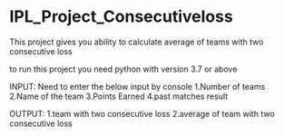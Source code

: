 # IPL_Project_Consecutiveloss

This project gives you ability to calculate average of teams with two consecutive loss

to run this project you need python with version 3.7 or above

INPUT:
Need to enter the below input by console
1.Number of teams
2.Name of the team
3.Points Earned
4.past matches result


OUTPUT:
1.team with two consecutive loss
2.average of team with two consecutive loss
